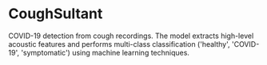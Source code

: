# CoughSultant
COVID-19 detection from cough recordings. The model extracts high-level acoustic features and performs multi-class classification ('healthy', 'COVID-19', 'symptomatic') using machine learning techniques.
